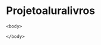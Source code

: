 # Projetoaluralivros
<!DOCTYPE html>
<html> 
    <head>
    <meta charset="UTF-8">
    <meta name="viewport" content="width=device-width, initial-scale=1.0">
    <title>Projeto</title>
    </head>

    <body>

    </body>

</html> 

